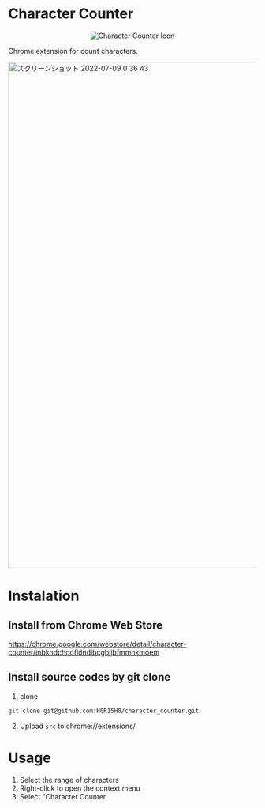 # Character Counter
<div align="center">
<img src="https://user-images.githubusercontent.com/51479912/177196562-f7e84dbb-adf8-4ce4-a248-8747ab706054.png" alt="Character Counter Icon" style="justify-content: center;">
</div>

Chrome extension for count characters.

<img width="1024" alt="スクリーンショット 2022-07-09 0 36 43" src="https://user-images.githubusercontent.com/51479912/178274042-261e967b-a7b1-434c-8c2c-79eb27a77bc1.png">


# Instalation
## Install from Chrome Web Store
https://chrome.google.com/webstore/detail/character-counter/inbkndchoofidndibcgbijbfmmnkmoem
## Install source codes by git clone
1. clone
```bash
git clone git@github.com:H0R15H0/character_counter.git
```
2. Upload `src` to chrome://extensions/

# Usage
1. Select the range of characters
2. Right-click to open the context menu
3. Select "Character Counter.
